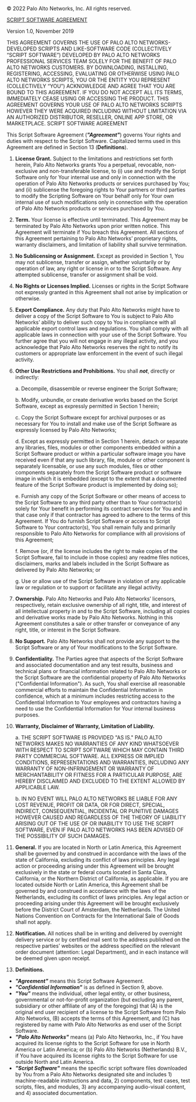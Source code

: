 © 2022 Palo Alto Networks, Inc.  All rights reserved.

[SCRIPT SOFTWARE AGREEMENT](https://www.paloaltonetworks.com/content/dam/pan/en_US/assets/pdf/legal/script-software-license-1-0.pdf)

Version 1.0, November 2019

THIS AGREEMENT GOVERNS THE USE OF PALO ALTO NETWORKS-DEVELOPED SCRIPTS AND
LIKE-SOFTWARE CODE (COLLECTIVELY “SCRIPT SOFTWARE”) DEVELOPED BY PALO ALTO NETWORKS
PROFESSIONAL SERVICES TEAM SOLELY FOR THE BENEFIT OF PALO ALTO NETWORKS CUSTOMERS.
BY DOWNLOADING, INSTALLING, REGISTERING, ACCESSING, EVALUATING OR OTHERWISE
USING PALO ALTO NETWORKS SCRIPTS, YOU OR THE ENTITY YOU REPRESENT (COLLECTIVELY
“YOU”) ACKNOWLEDGE AND AGREE THAT YOU ARE BOUND TO THIS AGREEMENT. IF YOU DO
NOT ACCEPT ALL ITS TERMS, IMMEDIATELY CEASE USING OR ACCESSING THE PRODUCT. THIS
AGREEMENT GOVERNS YOUR USE OF PALO ALTO NETWORKS SCRIPTS HOWEVER THEY WERE
ACQUIRED INCLUDING WITHOUT LIMITATION VIA AN AUTHORIZED DISTRIBUTOR, RESELLER,
ONLINE APP STORE, OR MARKETPLACE.
SCRIPT SOFTWARE AGREEMENT

This Script Software Agreement (***"Agreement"***) governs Your rights and duties with
respect to the Script Software. Capitalized terms used in this Agreement are defined in
Section 13 (**Definitions**).

1. **License Grant.** Subject to the limitations and restrictions set forth herein, Palo
Alto Networks grants You a perpetual, revocable, non-exclusive and
non-transferable license, to (i) use and modify the Script Software only for Your
internal use and only in connection with the operation of Palo Alto Networks
products or services purchased by You; and (ii) sublicense the foregoing rights to
Your partners or third parties to modify the Scripting Software on Your behalf
only for Your own internal use of such modifications only in connection with the
operation of Palo Alto Networks products or services purchased by You.

2. **Term.** Your license is effective until terminated. This Agreement may be
terminated by Palo Alto Networks upon prior written notice. This Agreement will
terminate if You breach this Agreement. All sections of this Agreement
pertaining to Palo Alto Networks’ proprietary rights, warranty disclaimers, and
limitation of liability shall survive termination.

3. **No Sublicensing or Assignment.** Except as provided in Section 1, You may not
sublicense, transfer or assign, whether voluntarily or by operation of law, any
right or license in or to the Script Software. Any attempted sublicense, transfer or
assignment shall be void.

4. **No Rights or Licenses Implied.** Licenses or rights in the Script Software not
expressly granted in this Agreement shall not arise by implication or otherwise.

5. **Export Compliance.** Any duty that Palo Alto Networks might have to deliver a
copy of the Script Software to You is subject to Palo Alto Networks’ ability to
deliver such copy to You in compliance with all applicable export control laws and
regulations. You shall comply with all applicable laws in connection with your
use of the Script Software. You further agree that you will not engage in any
illegal activity, and you acknowledge that Palo Alto Networks reserves the right to
notify its customers or appropriate law enforcement in the event of such illegal
activity.

6. **Other Use Restrictions and Prohibitions.** You shall ***not***, directly or indirectly:

     a. Decompile, disassemble or reverse engineer the Script Software;

     b. Modify, unbundle, or create derivative works based on the Script Software,
  except as expressly permitted in Section 1 herein;

     c. Copy the Script Software except for archival purposes or as necessary for
  You to install and make use of the Script Software as expressly licensed
  by Palo Alto Networks;

     d. Except as expressly permitted in Section 1 herein, detach or separate any
  libraries, files, modules or other components embedded within a Script
  Software product or within a particular software image you have received
  even if that any such library, file, module or other component is separately
  licensable, or use any such modules, files or other components separately
  from the Script Software product or software image in which it is
  embedded (except to the extent that a documented feature of the Script
  Software product is implemented by doing so);

     e. Furnish any copy of the Script Software or other means of access to the
  Script Software to any third party other than to Your contractor(s) solely for
  Your benefit in performing its contract services for You and in that case
  only if that contractor has agreed to adhere to the terms of this
  Agreement. If You do furnish Script Software or access to Script Software
  to Your contractor(s), You shall remain fully and primarily responsible to
  Palo Alto Networks for compliance with all provisions of this Agreement;

     f. Remove (or, if the license includes the right to make copies of the Script
  Software, fail to include in those copies) any readme files notices,
  disclaimers, marks and labels included in the Script Software as delivered
  by Palo Alto Networks; or

     g. Use or allow use of the Script Software in violation of any applicable law or
  regulation or to support or facilitate any illegal activity.

7. **Ownership.** Palo Alto Networks and Palo Alto Networks’ licensors, respectively,
retain exclusive ownership of all right, title, and interest of all intellectual property
in and to the Script Software, including all copies and derivative works made by
Palo Alto Networks. Nothing in this Agreement constitutes a sale or other transfer
or conveyance of any right, title, or interest in the Script Software.

8. **No Support.** Palo Alto Networks shall not provide any support to the Script
Software or any of Your modifications to the Script Software.

9. **Confidentiality.** The Parties agree that aspects of the Script Software and
associated documentation and any test results, business and technical plans or
financial information related to Palo Alto Networks or the Script Software are the
confidential property of Palo Alto Networks ("Confidential Information"). As such,
You shall exercise all reasonable commercial efforts to maintain the Confidential
Information in confidence, which at a minimum includes restricting access to the
Confidential Information to Your employees and contractors having a need to use
the Confidential Information for Your internal business purposes.

6. **Warranty, Disclaimer of Warranty, Limitation of Liability.**

     a. THE SCRIPT SOFTWARE IS PROVIDED "AS IS." PALO ALTO
  NETWORKS MAKES NO WARRANTIES OF ANY KIND WHATSOEVER
  WITH RESPECT TO SCRIPT SOFTWARE WHICH MAY CONTAIN
  THIRD PARTY COMMERCIAL SOFTWARE. ALL EXPRESS OR
  IMPLIED CONDITIONS, REPRESENTATIONS AND WARRANTIES,
  INCLUDING ANY WARRANTY OF NON-INFRINGEMENT OR
  WARRANTY OF MERCHANTABILITY OR FITNESS FOR A
  PARTICULAR PURPOSE, ARE HEREBY DISCLAIMED AND
  EXCLUDED TO THE EXTENT ALLOWED BY APPLICABLE LAW.

   b. IN NO EVENT WILL PALO ALTO NETWORKS BE LIABLE FOR ANY
  LOST REVENUE, PROFIT OR DATA, OR FOR DIRECT, SPECIAL,
  INDIRECT, CONSEQUENTIAL, INCIDENTAL OR PUNITIVE DAMAGES
  HOWEVER CAUSED AND REGARDLESS OF THE THEORY OF
  LIABILITY ARISING OUT OF THE USE OF OR INABILITY TO USE THE
  SCRIPT SOFTWARE, EVEN IF PALO ALTO NETWORKS HAS BEEN
  ADVISED OF THE POSSIBILITY OF SUCH DAMAGES.

11. **General.** If you are located in North or Latin America, this Agreement shall be
governed by and construed in accordance with the laws of the state of California,
excluding its conflict of laws principles. Any legal action or proceeding arising
under this Agreement will be brought exclusively in the state or federal courts
located in Santa Clara, California, or the Northern District of California, as
applicable. If you are located outside North or Latin America, this Agreement
shall be governed by and construed in accordance with the laws of the
Netherlands, excluding its conflict of laws principles. Any legal action or
proceeding arising under this Agreement will be brought exclusively before the
District Court of Amsterdam, the Netherlands. The United Nations Convention on
Contracts for the International Sale of Goods shall not apply.

12. **Notification.** All notices shall be in writing and delivered by overnight delivery
service or by certified mail sent to the address published on the respective
parties’ websites or the address specified on the relevant order document
(attention: Legal Department), and in each instance will be deemed given upon
receipt.

13. **Definitions.**
   * ***"Agreement"*** means this Script Software Agreement.
   * ***"Confidential Information"*** is as defined in Section 9, above.
   * ***"You"*** means the individual, other legal entity, or other business,
  governmental or not-for-profit organization (but excluding any parent,
  subsidiary or other affiliate of any of the foregoing) that (A) is the original end
  user recipient of a license to the Script Software from Palo Alto Networks, (B)
  accepts the terms of this Agreement, and (C) has registered by name with
  Palo Alto Networks as end user of the Script Software.
   * ***"Palo Alto Networks"*** means (a) Palo Alto Networks, Inc., if You have
  acquired its license rights to the Script Software for use in North America or
  Latin America; or (b) Palo Alto Networks (Netherlands) B.V., if You have
  acquired its license rights to the Script Software for use outside North and
  Latin America.
   * ***"Script Software"*** means the specific script software files downloaded by
  You from a Palo Alto Networks designated site and includes 1)
  machine-readable instructions and data, 2) components, test cases, test
  scripts, files, and modules, 3) any accompanying audio-visual content, and 4)
  associated documentation.
